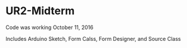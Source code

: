 # UR2-Midterm

Code was working October 11, 2016

Includes Arduino Sketch, Form Calss, Form Designer, and Source Class
